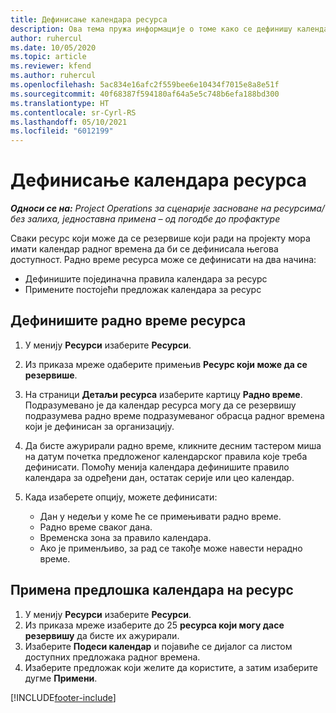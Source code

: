 ```yaml
---
title: Дефинисање календара ресурса
description: Ова тема пружа информације о томе како се дефинишу календари радног времена за ресурсе у услузи Project Operations.
author: ruhercul
ms.date: 10/05/2020
ms.topic: article
ms.reviewer: kfend
ms.author: ruhercul
ms.openlocfilehash: 5ac834e16afc2f559bee6e10434f7015e8a8e51f
ms.sourcegitcommit: 40f68387f594180af64a5e5c748b6efa188bd300
ms.translationtype: HT
ms.contentlocale: sr-Cyrl-RS
ms.lasthandoff: 05/10/2021
ms.locfileid: "6012199"
---
```

# <a name="define-resource-calendars"></a>Дефинисање календара ресурса

_**Односи се на:** Project Operations за сценарије засноване на ресурсима/без залиха, једноставна примена – од погодбе до профактуре_

Сваки ресурс који може да се резервише који ради на пројекту мора имати календар радног времена да би се дефинисала његова доступност. Радно време ресурса може се дефинисати на два начина: 

   - Дефинишите појединачна правила календара за ресурс
   - Примените постојећи предложак календара за ресурс

## <a name="define-a-resources-working-hours"></a>Дефинишите радно време ресурса

1. У менију **Ресурси** изаберите **Ресурси**.
2. Из приказа мреже одаберите примењив **Ресурс који може да се резервише**.
3. На страници **Детаљи ресурса** изаберите картицу **Радно време**. Подразумевано је да календар ресурса могу да се резервишу подразумева радно време подразумеваног обрасца радног времена који је дефинисан за организацију.
4. Да бисте ажурирали радно време, кликните десним тастером миша на датум почетка предложеног календарског правила које треба дефинисати. Помоћу менија календара дефинишите правило календара за одређени дан, остатак серије или цео календар.
5. Када изаберете опцију, можете дефинисати:

    - Дан у недељи у коме ће се примењивати радно време.
    - Радно време сваког дана.
    - Временска зона за правило календара.
    - Ако је применљиво, за рад се такође може навести нерадно време.

## <a name="applying-a-calendar-template-to-a-resource"></a>Примена предлошка календара на ресурс

1. У менију **Ресурси** изаберите **Ресурси**.
2. Из приказа мреже изаберите до 25 **ресурса који могу дасе резервишу** да бисте их ажурирали.
3. Изаберите **Подеси календар** и појавиће се дијалог са листом доступних предложака радног времена.
4. Изаберите предложак који желите да користите, а затим изаберите дугме **Примени**.


[!INCLUDE[footer-include](../includes/footer-banner.md)]